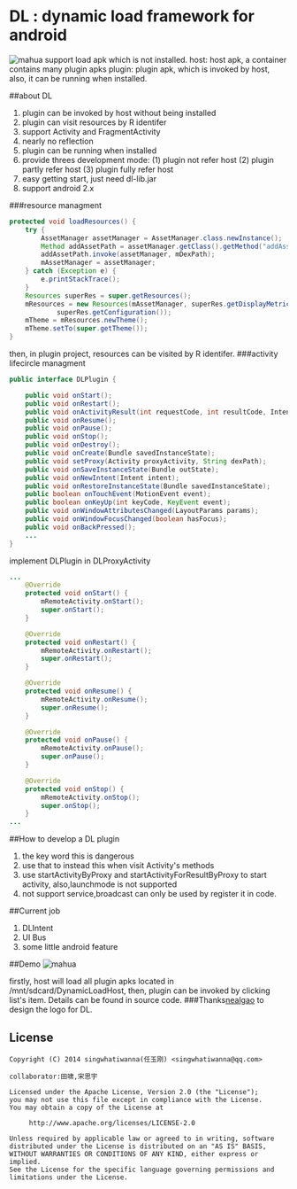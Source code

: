 DL : dynamic load framework for android
================
![mahua](http://www.renyugang.cn/resources/image/DL.png)
support load apk which is not installed.
host: host apk, a container contains many plugin apks
plugin: plugin apk, which is invoked by host, also, it can be running when installed.

##about DL
1. plugin can be invoked by host without being installed
2. plugin can visit resources by R identifer
3. support Activity and FragmentActivity
4. nearly no reflection
5. plugin can be running when installed
6. provide threes development mode:
   (1) plugin not refer host
   (2) plugin partly refer host
   (3) plugin fully refer host
7. easy getting start, just need dl-lib.jar
8. support android 2.x

###resource managment
```java
protected void loadResources() {
    try {
        AssetManager assetManager = AssetManager.class.newInstance();
        Method addAssetPath = assetManager.getClass().getMethod("addAssetPath", String.class);
        addAssetPath.invoke(assetManager, mDexPath);
        mAssetManager = assetManager;
    } catch (Exception e) {
        e.printStackTrace();
    }
    Resources superRes = super.getResources();
    mResources = new Resources(mAssetManager, superRes.getDisplayMetrics(),
            superRes.getConfiguration());
    mTheme = mResources.newTheme();
    mTheme.setTo(super.getTheme());
}
```
then, in plugin project, resources can be visited by R identifer.
###activity lifecircle managment
```java
public interface DLPlugin {

    public void onStart();
    public void onRestart();
    public void onActivityResult(int requestCode, int resultCode, Intent data);
    public void onResume();
    public void onPause();
    public void onStop();
    public void onDestroy();
    public void onCreate(Bundle savedInstanceState);
    public void setProxy(Activity proxyActivity, String dexPath);
    public void onSaveInstanceState(Bundle outState);
    public void onNewIntent(Intent intent);
    public void onRestoreInstanceState(Bundle savedInstanceState);
    public boolean onTouchEvent(MotionEvent event);
    public boolean onKeyUp(int keyCode, KeyEvent event);
    public void onWindowAttributesChanged(LayoutParams params);
    public void onWindowFocusChanged(boolean hasFocus);
    public void onBackPressed();
    ...
}
```
implement DLPlugin in DLProxyActivity
```java
...
    @Override
    protected void onStart() {
        mRemoteActivity.onStart();
        super.onStart();
    }

    @Override
    protected void onRestart() {
        mRemoteActivity.onRestart();
        super.onRestart();
    }

    @Override
    protected void onResume() {
        mRemoteActivity.onResume();
        super.onResume();
    }

    @Override
    protected void onPause() {
        mRemoteActivity.onPause();
        super.onPause();
    }

    @Override
    protected void onStop() {
        mRemoteActivity.onStop();
        super.onStop();
    }
...
```
##How to develop a DL plugin
1. the key word this is dangerous
2. use that to instead this when visit Activity's methods
3. use startActivityByProxy and startActivityForResultByProxy to start activity, also,launchmode is not supported
4. not support service,broadcast can only be used by register it in code.

##Current job
1. DLIntent
2. UI Bus
3. some little android feature

##Demo
![mahua](http://img.blog.csdn.net/20140411000445437?watermark/2/text/aHR0cDovL2Jsb2cuY3Nkbi5uZXQvc2luZ3doYXRpd2FubmE=/font/5a6L5L2T/fontsize/400/fill/I0JBQkFCMA==/dissolve/70/gravity/SouthEast)

firstly, host will load all plugin apks located in /mnt/sdcard/DynamicLoadHost, then, plugin can be invoked by clicking list's item. Details can be found in source code.
###Thanks[nealgao](http://nealgao06.lofter.com) to design the logo for DL.
## License

    Copyright (C) 2014 singwhatiwanna(任玉刚) <singwhatiwanna@qq.com>

    collaborator:田啸,宋思宇

    Licensed under the Apache License, Version 2.0 (the "License");
    you may not use this file except in compliance with the License.
    You may obtain a copy of the License at

         http://www.apache.org/licenses/LICENSE-2.0

    Unless required by applicable law or agreed to in writing, software
    distributed under the License is distributed on an "AS IS" BASIS,
    WITHOUT WARRANTIES OR CONDITIONS OF ANY KIND, either express or implied.
    See the License for the specific language governing permissions and
    limitations under the License.
